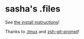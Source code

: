 # sasha's .files

See [the install instructions](./installations.md)!

Thanks to [.tmux](https://github.com/olivierverdier/zsh-git-prompt) and [zsh-git-prompt](https://github.com/gpakosz/.tmux)!

